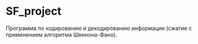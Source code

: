 # SF_project
Программа по кодированию и декодированию информации (сжатие с применением алгоритма Шеннона-Фано).
